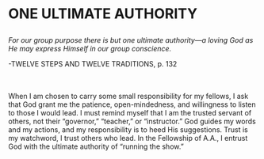 # <p class='center'>ONE ULTIMATE AUTHORITY</p>

<em>For our group purpose there is but one ultimate authority—a loving God as He may express Himself in our group conscience.</em>
<br/>
<p class='right'>-TWELVE STEPS AND TWELVE TRADITIONS, p. 132</p>

<br><br>
When I am chosen to carry some small responsibility for my fellows, I ask that God grant me the patience, open-mindedness, and willingness to listen to those I would lead. I must remind myself that I am the trusted servant of others, not their “governor,” “teacher,” or “instructor.” God guides my words and my actions, and my responsibility is to heed His suggestions. Trust is my watchword, I trust others who lead. In the Fellowship of A.A., I entrust God with the ultimate authority of “running the show.”

